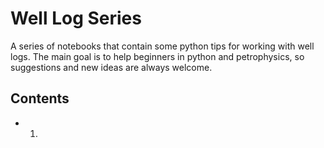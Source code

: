 # Well Log Series

A series of notebooks that contain some python tips for working with well logs. The main goal is to help beginners in python and petrophysics, so suggestions and new ideas are always welcome.

## Contents

* 01. 
